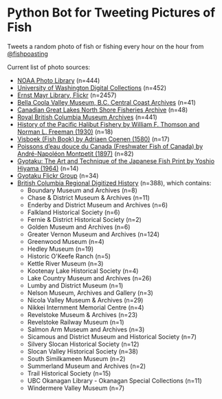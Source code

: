 # Python Bot for Tweeting Pictures of Fish

Tweets a random photo of fish or fishing every hour on the hour from [@fishpoasting](https://twitter.com/fishpoasting)

Current list of photo sources:
- [NOAA Photo Library](https://photolib.noaa.gov/Collections) (n=444)
- [University of Washington Digital Collections](https://digitalcollections.lib.washington.edu) (n=452)
- [Ernst Mayr Library, Flickr](https://www.flickr.com/search/?text=%20Ernst%20Mayr%20Library%20ichthyology) (n=2457)
- [Bella Coola Valley Museum, B.C. Central Coast Archives](https://northshorefisheries.net/) (n=41)
- [Canadian Great Lakes North Shore Fisheries Archive](https://www.bellacoolamuseum.ca/) (n=48)
- [Royal British Columbia Museum Archives](https://search-bcarchives.royalbcmuseum.bc.ca/) (n=441)
- [History of the Pacific Halibut Fishery by William F. Thomson and Norman L. Freeman (1930)](https://iphc.int/uploads/pdf/sr/IPHC-1930-SR005.pdf) (n=18)
- [Visboek (Fish Book) by Adriaen Coenen (1580)](https://www.loc.gov/item/2021668059) (n=17)
- [Poissons d’eau douce du Canada (Freshwater Fish of Canada) by André-Napoléon Montpetit (1897)](https://www.biodiversitylibrary.org/item/45738) (n=82)
- [Gyotaku: The Art and Technique of the Japanese Fish Print by Yoshio Hiyama (1964)](https://archive.org/embed/gyotakuarttech00hiya) (n=14)
- [Gyotaku Flickr Group](https://www.flickr.com/groups/gyotaku/) (n=34)
- [British Columbia Regional Digitized History](https://bcrdh.ca/) (n=388), which contains:
	- Boundary Museum and Archives (n=8)
	- Chase & District Museum & Archives (n=11)
	- Enderby and District Museum and Archives (n=6)
	- Falkland Historical Society (n=6)
    - Fernie & District Historical Society (n=2) 
	- Golden Museum and Archives (n=6)
	- Greater Vernon Museum and Archives (n=124)
	- Greenwood Museum (n=4)
	- Hedley Museum (n=19)
	- Historic O'Keefe Ranch (n=5) 
	- Kettle River Museum (n=3) 
	- Kootenay Lake Historical Society (n=4) 
	- Lake Country Museum and Archives  (n=26)
	- Lumby and District Museum  (n=1)
	- Nelson Museum, Archives and Gallery  (n=3)
	- Nicola Valley Museum & Archives  (n=29)
	- Nikkei Internment Memorial Centre (n=4)
	- Revelstoke Museum & Archives (n=23)
	- Revelstoke Railway Museum (n=1)
	- Salmon Arm Museum and Archives (n=3)
   	- Sicamous and District Museum and Historical Society (n=7)
	- Silvery Slocan Historical Society (n=12)
	- Slocan Valley Historical Society (n=38)
	- South Similkameen Museum (n=2)
	- Summerland Museum and Archives (n=2)
	- Trail Historical Society (n=15)
   	- UBC Okanagan Library - Okanagan Special Collections 
(n=11)
	- Windermere Valley Museum (n=7)